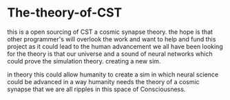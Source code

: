 # The-theory-of-CST
this is a open sourcing of CST a cosmic synapse theory.  the hope is that other programmer's will overlook the work and want to help and fund this project as it could lead to the human advancement we all have been looking for the theory is that our universe and a sound of neural networks which could prove the simulation theory. creating a new sim.

in theory this could allow humanity to create a sim in which neural science could be advanced in a way humanity needs
the theory of a cosmic synapse that we are all ripples in this space of Consciousness.
